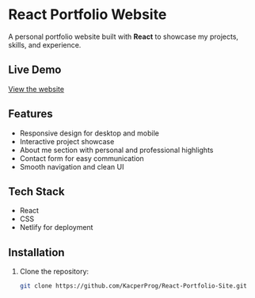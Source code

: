 # React Portfolio Website

A personal portfolio website built with **React** to showcase my projects, skills, and experience.

## Live Demo
[View the website](https://jolly-llama-95cc16.netlify.app/)

## Features
- Responsive design for desktop and mobile
- Interactive project showcase
- About me section with personal and professional highlights
- Contact form for easy communication
- Smooth navigation and clean UI

## Tech Stack
- React
- CSS
- Netlify for deployment

## Installation
1. Clone the repository:
   ```bash
   git clone https://github.com/KacperProg/React-Portfolio-Site.git
